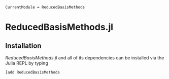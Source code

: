 ```@meta
CurrentModule = ReducedBasisMethods
```

# ReducedBasisMethods.jl


## Installation

*ReducedBasisMethods.jl* and all of its dependencies can be installed via the Julia REPL by typing 
```julia
]add ReducedBasisMethods
```


